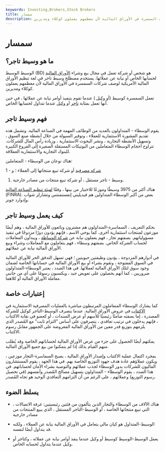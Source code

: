 ```yaml
---
keywords: Investing,Brokers,Stock Brokers
title: سمسار
description: يستخدم مصطلح وسيط تاجر في لغة تنظيم الأوراق المالية الأمريكية لوصف شركات السمسرة في الأوراق المالية لأن معظمهم يعملون كوكلاء ومديرين.
---
```


# سمسار
## ما هو وسيط تاجر؟

الوسيط الوسيط (BD) هو شخص أو شركة تعمل في مجال بيع وشراء [الأوراق المالية](/security) لحسابها الخاص أو نيابة عن عملائها. يستخدم مصطلح وسيط تاجر في لغة تنظيم الأوراق المالية الأمريكية لوصف شركات السمسرة في الأوراق المالية لأن معظمهم يعملون كوكلاء ومديرين.

تعمل السمسرة كوسيط (أو [وكيل](/agent) ) عندما تقوم بتنفيذ أوامر نيابة عن عملائها ، في حين أنها تعمل بمثابة [تاجر](/dealer) أو [وكيل](/principal) عندما تتداول لحسابها الخاص.

## فهم وسيط تاجر

يقوم الوسطاء - المتداولون بالعديد من الوظائف المهمة في الصناعة المالية. وتشمل هذه تقديم المشورة الاستثمارية للعملاء ، وتوفير السيولة من خلال أنشطة صنع السوق ، وتسهيل الأنشطة التجارية ، ونشر البحوث الاستثمارية ، وزيادة رأس المال للشركات. تتراوح أحجام الوسطاء المتعاملين من البوتيكات المستقلة الصغيرة إلى الفروع الكبيرة للبنوك التجارية والاستثمارية العملاقة.

هناك نوعان من الوسطاء - المتعاملين:

1 - [شركة مصرفية](/wire-house-broker) أو شركة تبيع منتجاتها إلى العملاء ؛ و

1. وسيط - تاجر مستقل ، أو شركة تبيع منتجات من مصادر خارجية.

هناك أكثر من 3975 وسيطًا وموزعًا للاختيار من بينها ، وفقًا [لهيئة تنظيم الصناعة المالية](/finra) (FINRA). بعض من أكبر الوسطاء المتداولين هم فيديليتي إنفستمنتس وتشارلز شواب وإدوارد جونز.

## كيف يعمل وسيط تاجر

بحكم التعريف ، السماسرة-المتداولون هم مشترون وبائعون للأوراق المالية ، وهم أيضًا موزعون لمنتجات استثمارية أخرى. كما يوحي الاسم ، فإنهم يؤدون دورًا مزدوجًا في تنفيذ مسؤولياتهم. بصفتهم تجار ، فهم يعملون نيابة عن [شركة الوساطة](/clearingbroker) ، ويبدأون المعاملات لحساب الشركة الخاص. بصفتهم وسطاء ، فهم يتعاملون مع المعاملات وشراء وبيع الأوراق المالية نيابة عن عملائهم.

في أدوارهم المزدوجة ، يؤدون وظيفتين حيويتين ؛ فهي تسهل التدفق الحر للأوراق المالية في السوق المفتوحة ، وتقوم بشراء أو بيع الأوراق المالية في حساباتها الخاصة لضمان وجود سوق لتلك الأوراق المالية لعملائها. في هذا الصدد ، يعتبر الوسطاء-المتداولون ضروريين ، كما أنهم يحصلون على تعويض جيد ، ويكسبون رسومًا على أي من جانبي معاملة الأوراق المالية أو كلاهما.

## إعتبارات خاصة

كما يشارك الوسطاء المتعاملون المرتبطون مباشرة بالعمليات المصرفية الاستثمارية في [الاكتتاب](/underwriting) في عروض الأوراق المالية. عندما يتصرف الوسيط-التاجر كوكيل للشركة المصدرة ، إما بصفته ضامنًا رئيسيًا للأسهم أو عرض السندات ، أو كعضو في نقابة الاكتتاب ، فإنهم يدخلون في ترتيب تعاقدي ، يتصرفون على أساس "التزام ثابت" مع المُصدر الذي يلزمهم بتوزيع قدر معين من الأوراق المالية المعروضة على الجمهور مقابل رسوم الاكتتاب.

يمكنهم أيضًا الحصول على جزء من عرض الأوراق المالية لحساباتهم الخاصة وقد يُطلب منهم القيام بذلك إذا لم يتمكنوا من بيع جميع الأوراق المالية.

بمجرد اكتمال عملية الاكتتاب وإصدار الأوراق المالية ، يصبح السماسرة-التجار موزعين ، ويكون عملاؤهم عادة هدف جهود التوزيع الخاصة بهم. في هذا الجهد ، يقوم المستشارون الماليون للشركات بدور الوسطاء لجذب عملائهم والتوصية بشراء الأمان لحساباتهم. في هذا الصدد ، يقوم الوسطاء - المتداولون بتسهيل مصالح المُصدر وأنفسهم (في تحصيل رسوم التوزيع) وعملائهم ، على الرغم من أن التزامهم التعاقدي الوحيد هو تجاه المُصدر.

## يسلط الضوء

- هناك الآلاف من الوسطاء والتجار الذين يتألفون من فئتين رئيسيتين: غرفة الاتصالات ، التي تبيع منتجاتها الخاصة ، أو الوسيط-التاجر المستقل ، الذي يبيع المنتجات من مصادر خارجية

- الوسيط-المتداول هو كيان مالي يتعامل في الأوراق المالية نيابة عن العملاء ، ولكنه قد يتداول أيضًا لنفسه.

- يعمل الوسيط-الوسيط كوسيط أو وكيل عندما ينفذ أوامر نيابة عن عملائه ، وكتاجر أو وكيل عندما يتداول لحسابه الخاص.

